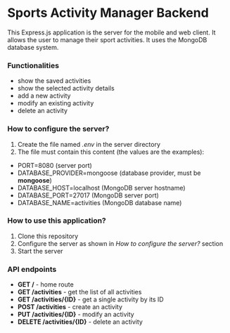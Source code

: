 # Sports Activity Manager Backend

This Express.js application is the server for the mobile and web client. It allows the user to manage their sport activities. It uses the MongoDB database system.

### Functionalities
* show the saved activities
* show the selected activity details
* add a new activity
* modify an existing activity
* delete an activity

### How to configure the server?
1. Create the file named *.env* in the server directory
2. The file must contain this content (the values are the examples):

* PORT=8080 (server port)
* DATABASE_PROVIDER=mongoose (database provider, must be **mongoose**)
* DATABASE_HOST=localhost (MongoDB server hostname)
* DATABASE_PORT=27017 (MongoDB server port)
* DATABASE_NAME=activities (MongoDB database name)

### How to use this application?
1. Clone this repository
2. Configure the server as shown in *How to configure the server?* section
3. Start the server

### API endpoints
* **GET /** - home route
* **GET /activities** - get the list of all activities
* **GET /activities/{ID}** - get a single activity by its ID
* **POST /activities** - create an activity
* **PUT /activities/{ID}** - modify an activity
* **DELETE /activities/{ID}** - delete an activity